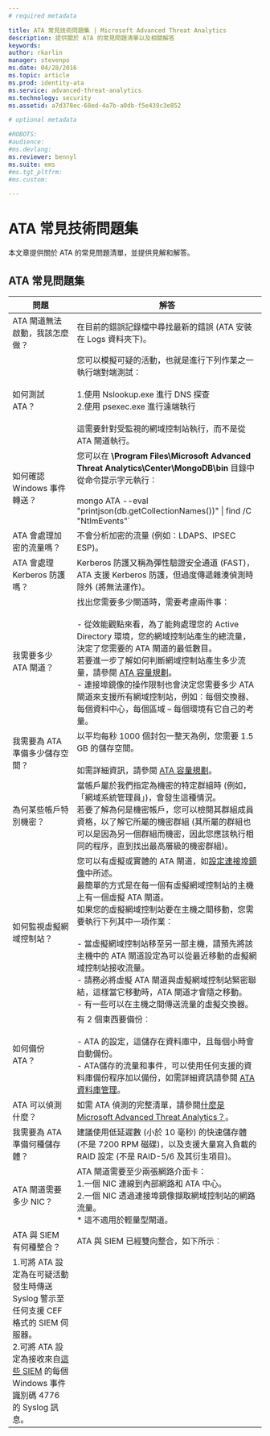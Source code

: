 ```yaml
---
# required metadata

title: ATA 常見技術問題集 | Microsoft Advanced Threat Analytics
description: 提供關於 ATA 的常見問題清單以及相關解答
keywords:
author: rkarlin
manager: stevenpo
ms.date: 04/28/2016
ms.topic: article
ms.prod: identity-ata
ms.service: advanced-threat-analytics
ms.technology: security
ms.assetid: a7d378ec-68ed-4a7b-a0db-f5e439c3e852

# optional metadata

#ROBOTS:
#audience:
#ms.devlang:
ms.reviewer: bennyl
ms.suite: ems
#ms.tgt_pltfrm:
#ms.custom:

---
```


# ATA 常見技術問題集
本文章提供關於 ATA 的常見問題清單，並提供見解和解答。

## ATA 常見問題集

|問題|解答|
|------------|-----------------------------------|
|ATA 閘道無法啟動，我該怎麼做？|在目前的錯誤記錄檔中尋找最新的錯誤 (ATA 安裝在 Logs 資料夾下)。|
|如何測試 ATA？|您可以模擬可疑的活動，也就是進行下列作業之一執行端對端測試︰<br /><br />1.使用 Nslookup.exe 進行 DNS 探查<br />2.使用 psexec.exe 進行遠端執行<br /><br />這需要針對受監視的網域控制站執行，而不是從 ATA 閘道執行。|
|如何確認 Windows 事件轉送？|您可以在 **\Program Files\Microsoft Advanced Threat Analytics\Center\MongoDB\bin** 目錄中從命令提示字元執行︰<br /><br />mongo ATA --eval "printjson(db.getCollectionNames())" &#124; find /C "NtlmEvents"`|
|ATA 會處理加密的流量嗎？|不會分析加密的流量 (例如︰LDAPS、IPSEC ESP)。|
|ATA 會處理 Kerberos 防護嗎？|Kerberos 防護又稱為彈性驗證安全通道 (FAST)，ATA 支援 Kerberos 防護，但過度傳遞雜湊偵測時除外 (將無法運作)。|
|我需要多少 ATA 閘道？|找出您需要多少閘道時，需要考慮兩件事︰<br /><br />-   從效能觀點來看，為了能夠處理您的 Active Directory 環境，您的網域控制站產生的總流量，決定了您需要的 ATA 閘道的最低數目。<br />    若要進一步了解如何判斷網域控制站產生多少流量，請參閱 [ATA 容量規劃](/advanced-threat-analytics/PlanDesign/ata-capacity-planning)。<br />-   連接埠鏡像的操作限制也會決定您需要多少 ATA 閘道來支援所有網域控制站，例如︰每個交換器、每個資料中心，每個區域 – 每個環境有它自己的考量。|
|我需要為 ATA 準備多少儲存空間？|以平均每秒 1000 個封包一整天為例，您需要 1.5 GB 的儲存空間。<br /><br />如需詳細資訊，請參閱 [ATA 容量規劃](/advanced-threat-analytics/PlanDesign/ata-capacity-planning)。|
|為何某些帳戶特別機密？|當帳戶屬於我們指定為機密的特定群組時 (例如，「網域系統管理員」)，會發生這種情況。<br />若要了解為何是機密帳戶，您可以檢閱其群組成員資格，以了解它所屬的機密群組 (其所屬的群組也可以是因為另一個群組而機密，因此您應該執行相同的程序，直到找出最高層級的機密群組)。|
|如何監視虛擬網域控制站？|您可以有虛擬或實體的 ATA 閘道，如[設定連接埠鏡像](/advanced-threat-analytics/PlanDesign/configure-port-mirroring)中所述。  <br />最簡單的方式是在每一個有虛擬網域控制站的主機上有一個虛擬 ATA 閘道。<br />如果您的虛擬網域控制站要在主機之間移動，您需要執行下列其中一項作業︰<br /><br />-   當虛擬網域控制站移至另一部主機，請預先將該主機中的 ATA 閘道設定為可以從最近移動的虛擬網域控制站接收流量。<br />-   請務必將虛擬 ATA 閘道與虛擬網域控制站緊密聯結，這樣當它移動時，ATA 閘道才會隨之移動。<br />-   有一些可以在主機之間傳送流量的虛擬交換器。|
|如何備份 ATA？|有 2 個東西要備份︰<br /><br />-   ATA 的設定，這儲存在資料庫中，且每個小時會自動備份。 <br />-   ATA儲存的流量和事件，可以使用任何支援的資料庫備份程序加以備份，如需詳細資訊請參閱 [ATA 資料庫管理](/advanced-threat-analytics/DeployUse/ata-database-management)。|
|ATA 可以偵測什麼？|如需 ATA 偵測的完整清單，請參閱[什麼是 Microsoft Advanced Threat Analytics？](/advanced-threat-analytics/Understand/what-is-ata)。|
|我需要為 ATA 準備何種儲存體？|建議使用低延遲數 (小於 10 毫秒) 的快速儲存體 (不是 7200 RPM 磁碟)，以及支援大量寫入負載的 RAID 設定 (不是 RAID-5/6 及其衍生項目)。|
|ATA 閘道需要多少 NIC？|ATA 閘道需要至少兩張網路介面卡︰<br>1.一個 NIC 連線到內部網路和 ATA 中心。<br>2.一個 NIC 透過連接埠鏡像擷取網域控制站的網路流量。<br>* 這不適用於輕量型閘道。|
|ATA 與 SIEM 有何種整合？|ATA 與 SIEM 已經雙向整合，如下所示︰<br>
1.可將 ATA 設定為在可疑活動發生時傳送 Syslog 警示至任何支援 CEF 格式的 SIEM 伺服器。<br>2.可將 ATA 設定為接收來自[這些 SIEM](/advanced-threat-analytics/PlanDesign/configure-event-collection#SIEMsupport) 的每個 Windows 事件識別碼 4776 的 Syslog 訊息。|


<!--HONumber=Apr16_HO2-->


